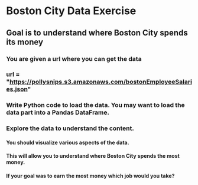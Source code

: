 # Boston City Data Exercise
## Goal is to understand where Boston City spends its money  
### You are given a url where you can get the data 
### url = "https://pollysnips.s3.amazonaws.com/bostonEmployeeSalaries.json"
### Write Python code to load the data. You may want to load the data part into a Pandas DataFrame. 
### Explore the data to understand the content. 
#### You should visualize various aspects of the data.
#### This will allow you to understand where Boston City spends the most money. 
#### If your goal was to earn the most money which job would you take?
